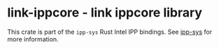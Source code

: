 # link-ippcore - link ippcore library

This crate is part of the `ipp-sys` Rust Intel IPP bindings. See
[ipp-sys](https://github.com/astraw/ipp-sys) for more information.
